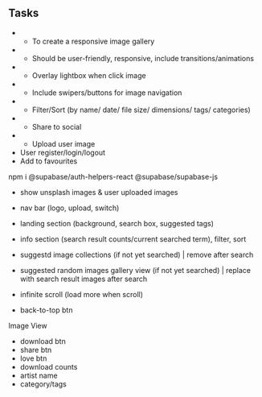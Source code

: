 ## Tasks

- * To create a responsive image gallery
- * Should be user-friendly, responsive, include transitions/animations
- * Overlay lightbox when click image
- * Include swipers/buttons for image navigation 
- * Filter/Sort (by name/ date/ file size/ dimensions/ tags/ categories)
- * Share to social
- * Upload user image
- User register/login/logout
- Add to favourites

npm i @supabase/auth-helpers-react @supabase/supabase-js

- show unsplash images & user uploaded images


- nav bar (logo, upload, switch)
- landing section (background, search box, suggested tags)
- info section (search result counts/current searched term), filter, sort
- suggestd image collections (if not yet searched) | remove after search
- suggested random images gallery view (if not yet searched) | replace with search result images after search
- infinite scroll (load more when scroll)
- back-to-top btn


Image View
- download btn
- share btn
- love btn
- download counts
- artist name
- category/tags